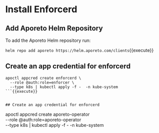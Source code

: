 # Install Enforcerd

## Add Aporeto Helm Repository

To add the Aporeto Helm repository run:

```helm repo add aporeto https://helm.aporeto.com/clients```{{execute}}


## Create an app credential for enforcerd

```
apoctl appcred create enforcerd \
  --role @auth:role=enforcer \
  --type k8s | kubectl apply -f -  -n kube-system
```{{execute}}


## Create an app credential for enforcerd

```
apoctl appcred create aporeto-operator \
  --role @auth:role=aporeto-operator \
  --type k8s | kubectl apply -f -  -n kube-system
```{{execute}}
